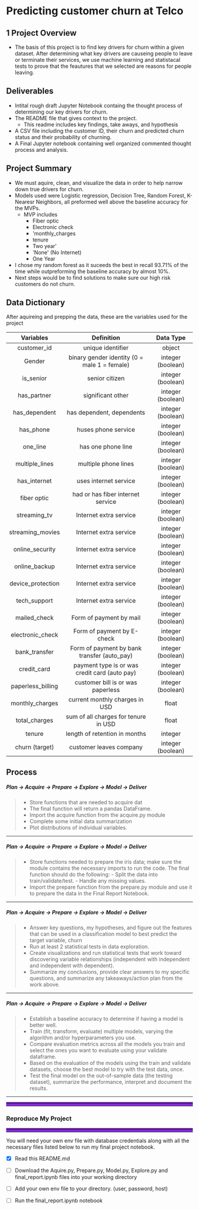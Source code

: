 # Predicting customer churn at Telco


## 1 Project Overview 
- The basis of this project is to find key drivers for churn within a given dataset. After determining what key drivers are causeing people to leave or terminate their services, we use machine learning and statistacal tests to prove that the feautures that we selected are reasons for people leaving.

## Deliverables 
- Intital rough draft Jupyter Notebook containg the thought process of determining our key drivers for churn.
- The README file that gives context to the project.
  * This readme includes key findings, take aways, and hypothesis 
- A CSV file including the customer ID, their churn and predicted churn status and their probability of churning.
- A Final Jupyter notebook containing well organized commented thought process and analysis.

## Project Summary
 - We must aquire, clean, and visualize the data in order to help narrow down true drivers for churn.
 - Models used were Logistic regression, Decision Tree, Random Forest, K-Nearesr Neighbors, all preformed well above the baseline accuracy for the MVPs.
    * MVP includes
        * Fiber optic
        * Electronic check 
        * 'monthly_charges
        * tenure
        * Two year'
        * 'None' (No Internet)
        * One Year
- I chose my random forest as it suceeds the best in recall 93.71% of the time while outpreforming the baseline accuracy by almost 10%.
- Next steps would be to find solutions to make sure our high risk customers do not churn.

## Data Dictionary
After aquireing and prepping the data, these are the variables used for the project

|  Variables             |  Definition                                |  Data Type             |
| :--------------------: | :----------------------------------------: | :--------------------: |
|  customer_id           |  unique identifier                         |  object                |
|  Gender                |  binary gender identity (0 = male 1 = female)        |  integer (boolean)     |
|  is_senior             |  senior citizen                            |  integer (boolean)     |
|  has_partner           |  significant other                         |  integer (boolean)     |
|  has_dependent         |  has dependent, dependents                 |  integer (boolean)     |
|  has_phone             |  huses phone service                       |  integer (boolean)     |
|  one_line              |  has one phone line                        |  integer (boolean)     |
|  multiple_lines        |  multiple phone lines           |  integer (boolean)     |
  |  has_internet        |  uses internet service           |  integer (boolean)     |
|  fiber optic                |  had or has fiber internet service         |  integer (boolean)     |
|  streaming_tv          |  Internet extra service                    |  integer (boolean)     |
|  streaming_movies      |  Internet extra service                    |  integer (boolean)     |
|  online_security       |  Internet extra service                    |  integer (boolean)     |
|  online_backup         |  Internet extra service                    |  integer (boolean)     |
|  device_protection     |  Internet extra service                    |  integer (boolean)     |
|  tech_support          |  Internet extra service                    |  integer (boolean)     |
|  mailed_check          |  Form of payment by mail                   |  integer (boolean)     |
|  electronic_check      |  Form of payment by E-check                |  integer (boolean)     |
|  bank_transfer         |  Form of payment by bank transfer (auto_pay)  |  integer (boolean)     |
|  credit_card           |  payment type is or was credit card (auto pay)  |  integer (boolean)     |
|  paperless_billing     |  customer bill is or was paperless         |  integer (boolean)     |
|  monthly_charges       |  current monthly charges in USD            |  float                 |
|  total_charges         |  sum of all charges for tenure in USD      |  float                 |
|  tenure                |  length of retention in months             |  integer               |
|  churn (target)        |  customer leaves company    |  integer (boolean)     |


## Process

##### Plan -> **Acquire ->** Prepare -> Explore -> Model -> Deliver
> - Store functions that are needed to acquire dat
> - The final function will return a pandas DataFrame.
> - Import the acquire function from the acquire.py module
> - Complete some initial data summarization 
> - Plot distributions of individual variables.
___

##### Plan -> Acquire -> **Prepare ->** Explore -> Model -> Deliver
> - Store functions needed to prepare the iris data; make sure the module contains the necessary imports to run the code. The final function should do the following:
    - Split the data into train/validate/test.
    - Handle any missing values.
> - Import the prepare function from the prepare.py module and use it to prepare the data in the Final Report Notebook.
___

##### Plan -> Acquire -> Prepare -> **Explore ->** Model -> Deliver
> - Answer key questions, my hypotheses, and figure out the features that can be used in a classification model to best predict the target variable, churn 
> - Run at least 2 statistical tests in data exploration.
> - Create visualizations and run statistical tests that work toward discovering variable relationships (independent with independent and independent with dependent). 
> - Summarize my conclusions, provide clear answers to my specific questions, and summarize any takeaways/action plan from the work above.
___

##### Plan -> Acquire -> Prepare -> Explore -> **Model ->** Deliver
> - Establish a baseline accuracy to determine if having a model is better well.
> - Train (fit, transform, evaluate) multiple models, varying the algorithm and/or hyperparameters you use.
> - Compare evaluation metrics across all the models you train and select the ones you want to evaluate using your validate dataframe.
> - Based on the evaluation of the models using the train and validate datasets, choose the best model to try with the test data, once.
> - Test the final model on the out-of-sample data (the testing dataset), summarize the performance, interpret and document the results.
___


<hr style="border-top: 10px groove blueviolet; margin-top: 1px; margin-bottom: 1px"></hr>

### Reproduce My Project

<hr style="border-top: 10px groove blueviolet; margin-top: 1px; margin-bottom: 1px"></hr>

You will need your own env file with database credentials along with all the necessary files listed below to run my final project notebook. 
- [x] Read this README.md
- [ ] Download the Aquire.py, Prepare.py, Model.py, Explore.py and final_report.ipynb files into your working directory
- [ ] Add your own env file to your directory. (user, password, host)
- [ ] Run the final_report.ipynb notebook


